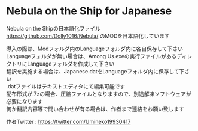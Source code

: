 # Nebula on the Ship for Japanese
Nebula on the Shipの日本語化ファイル\
https://github.com/Dolly1016/Nebula/ のMODを日本語化しています

導入の際は、Modフォルダ内のLanguageフォルダ内に各自保存して下さい\
Languageフォルダが無い場合は、Among Us.exeの実行ファイルがあるディレクトリにLanguageフォルダを作成して下さい\
翻訳を実施する場合は、Japanese.datをLanguageフォルダ内に保存して下さい\
.datファイルはテキストエディタにて編集可能です\
配布形式が.7zの場合、圧縮ファイルとなりますので、別途解凍ソフトウェアが必要になります\
何か翻訳内容等で問い合わせが有る場合は、作者まで連絡をお願い致します

作者Twitter : https://twitter.com/Umineko19930417
